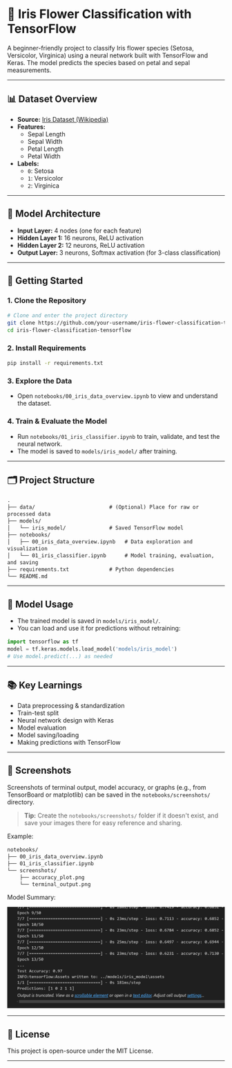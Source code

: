 # 🌸 Iris Flower Classification with TensorFlow

A beginner-friendly project to classify Iris flower species (Setosa, Versicolor, Virginica) using a neural network built with TensorFlow and Keras. The model predicts the species based on petal and sepal measurements.

---

## 📊 Dataset Overview

- **Source:** [Iris Dataset (Wikipedia)](https://en.wikipedia.org/wiki/Iris_flower_data_set)
- **Features:**
  - Sepal Length
  - Sepal Width
  - Petal Length
  - Petal Width
- **Labels:**
  - `0`: Setosa
  - `1`: Versicolor
  - `2`: Virginica

---

## 🧠 Model Architecture

- **Input Layer:** 4 nodes (one for each feature)
- **Hidden Layer 1:** 16 neurons, ReLU activation
- **Hidden Layer 2:** 12 neurons, ReLU activation
- **Output Layer:** 3 neurons, Softmax activation (for 3-class classification)

---

## 🚀 Getting Started

### 1. Clone the Repository

```bash
# Clone and enter the project directory
git clone https://github.com/your-username/iris-flower-classification-tensorflow.git
cd iris-flower-classification-tensorflow
```

### 2. Install Requirements

```bash
pip install -r requirements.txt
```

### 3. Explore the Data

- Open `notebooks/00_iris_data_overview.ipynb` to view and understand the dataset.

### 4. Train & Evaluate the Model

- Run `notebooks/01_iris_classifier.ipynb` to train, validate, and test the neural network.
- The model is saved to `models/iris_model/` after training.

---

## 🗂️ Project Structure

```
.
├── data/                        # (Optional) Place for raw or processed data
├── models/
│   └── iris_model/              # Saved TensorFlow model
├── notebooks/
│   ├── 00_iris_data_overview.ipynb   # Data exploration and visualization
│   └── 01_iris_classifier.ipynb      # Model training, evaluation, and saving
├── requirements.txt             # Python dependencies
└── README.md
```

---

## 💾 Model Usage

- The trained model is saved in `models/iris_model/`.
- You can load and use it for predictions without retraining:

```python
import tensorflow as tf
model = tf.keras.models.load_model('models/iris_model')
# Use model.predict(...) as needed
```

---

## 📚 Key Learnings

- Data preprocessing & standardization
- Train-test split
- Neural network design with Keras
- Model evaluation
- Model saving/loading
- Making predictions with TensorFlow

---

## 📸 Screenshots

Screenshots of terminal output, model accuracy, or graphs (e.g., from TensorBoard or matplotlib) can be saved in the `notebooks/screenshots/` directory.

> **Tip:** Create the `notebooks/screenshots/` folder if it doesn't exist, and save your images there for easy reference and sharing.

Example:

```
notebooks/
├── 00_iris_data_overview.ipynb
├── 01_iris_classifier.ipynb
└── screenshots/
    ├── accuracy_plot.png
    └── terminal_output.png
```

Model Summary:

![Model Summary](notebooks/screenshots/summry.png)

---

## 📘 License

This project is open-source under the MIT License.

---
